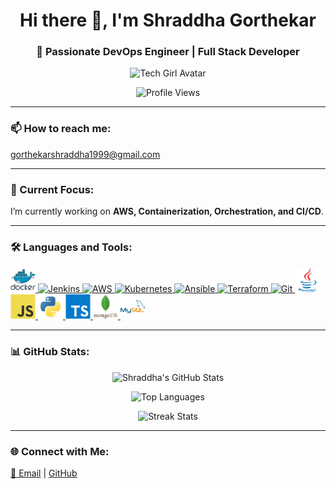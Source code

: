 <!-- Header Section -->
<h1 align="center">Hi there 👋, I'm Shraddha Gorthekar</h1>
<h3 align="center">🌟 Passionate DevOps Engineer | Full Stack Developer</h3>

<p align="center">
  <img src="https://user-images.githubusercontent.com/55389276/140866485-8fb1c876-9a8f-4d6a-98dc-08c4981eaf70.gif" alt="Tech Girl Avatar" width="300" />
</p>

<p align="center">
  <img src="https://komarev.com/ghpvc/?username=shraddha-9919&label=Profile%20views&color=0e75b6&style=flat" alt="Profile Views" />
</p>

---

<!-- Contact Information -->
<h3 align="left">📫 How to reach me:</h3>
<p align="left">
  <a href="mailto:gorthekarshraddha1999@gmail.com">gorthekarshraddha1999@gmail.com</a>
</p>

---

<!-- Current Focus Section -->
<h3 align="left">🚀 Current Focus:</h3>
<p align="left">I’m currently working on <strong>AWS, Containerization, Orchestration, and CI/CD</strong>.</p>

---

<!-- Languages and Tools Section -->
<h3 align="left">🛠️ Languages and Tools:</h3>
<p align="left">
  <a href="https://www.docker.com/" target="_blank" rel="noreferrer">
    <img src="https://raw.githubusercontent.com/devicons/devicon/master/icons/docker/docker-original-wordmark.svg" alt="Docker" width="40" height="40"/>
  </a>
  <a href="https://www.jenkins.io/" target="_blank" rel="noreferrer">
    <img src="https://www.vectorlogo.zone/logos/jenkins/jenkins-icon.svg" alt="Jenkins" width="40" height="40"/>
  </a>
  <a href="https://aws.amazon.com/" target="_blank" rel="noreferrer">
    <img src="https://www.vectorlogo.zone/logos/amazon_aws/amazon_aws-icon.svg" alt="AWS" width="40" height="40"/>
  </a>
  <a href="https://kubernetes.io/" target="_blank" rel="noreferrer">
    <img src="https://www.vectorlogo.zone/logos/kubernetes/kubernetes-icon.svg" alt="Kubernetes" width="40" height="40"/>
  </a>
  <a href="https://www.ansible.com/" target="_blank" rel="noreferrer">
    <img src="https://www.vectorlogo.zone/logos/ansible/ansible-icon.svg" alt="Ansible" width="40" height="40"/>
  </a> 
  <a href="https://www.terraform.io/" target="_blank" rel="noreferrer">
    <img src="https://www.vectorlogo.zone/logos/terraformio/terraformio-icon.svg" alt="Terraform" width="40" height="40"/>
  </a>
  <a href="https://git-scm.com/" target="_blank" rel="noreferrer">
    <img src="https://www.vectorlogo.zone/logos/git-scm/git-scm-icon.svg" alt="Git" width="40" height="40"/>
  </a>
  <a href="https://www.java.com" target="_blank" rel="noreferrer">
    <img src="https://raw.githubusercontent.com/devicons/devicon/master/icons/java/java-original.svg" alt="Java" width="40" height="40"/>
  </a>
  <a href="https://www.javascript.com/" target="_blank" rel="noreferrer">
    <img src="https://raw.githubusercontent.com/devicons/devicon/master/icons/javascript/javascript-original.svg" alt="JavaScript" width="40" height="40"/>
  </a>
  <a href="https://www.python.org/" target="_blank" rel="noreferrer">
    <img src="https://raw.githubusercontent.com/devicons/devicon/master/icons/python/python-original.svg" alt="Python" width="40" height="40"/>
  </a>
  <a href="https://www.typescriptlang.org/" target="_blank" rel="noreferrer">
    <img src="https://raw.githubusercontent.com/devicons/devicon/master/icons/typescript/typescript-original.svg" alt="TypeScript" width="40" height="40"/>
  </a>
  <a href="https://www.mongodb.com/" target="_blank" rel="noreferrer">
    <img src="https://raw.githubusercontent.com/devicons/devicon/master/icons/mongodb/mongodb-original-wordmark.svg" alt="MongoDB" width="40" height="40"/>
  </a>
  <a href="https://www.mysql.com/" target="_blank" rel="noreferrer">
    <img src="https://raw.githubusercontent.com/devicons/devicon/master/icons/mysql/mysql-original-wordmark.svg" alt="MySQL" width="40" height="40"/>
  </a>
</p>

---

<!-- GitHub Stats Section -->
<h3 align="left">📊 GitHub Stats:</h3>
<p align="center">
  <img src="https://github-readme-stats.vercel.app/api?username=shraddha-9919&show_icons=true&hide_title=true&hide_border=true&count_private=true&bg_color=22272e&text_color=ffffff&icon_color=ffcc00&title_color=ffcc00" alt="Shraddha's GitHub Stats" />
</p>

<p align="center">
  <img src="https://github-readme-stats.vercel.app/api/top-langs/?username=shraddha-9919&layout=compact&bg_color=22272e&text_color=ffffff&hide_border=true&card_width=250" alt="Top Languages" />
</p>

<p align="center">
  <img src="https://github-readme-streak-stats.herokuapp.com/?user=shraddha-9919&theme=dark&hide_border=true&background=22272e&stroke=ffcc00&fire=ffcc00&ring=ffcc00" alt="Streak Stats" />
</p>

---

<!-- Footer Section -->
<h3 align="left">🌐 Connect with Me:</h3>
<p align="left">
  <a href="mailto:gorthekarshraddha1999@gmail.com">📧 Email</a> | 
  <a href="https://github.com/shraddha-9919" target="_blank">GitHub</a>
</p>
